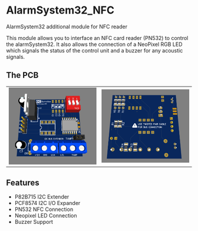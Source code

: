 # AlarmSystem32_NFC
AlarmSystem32 additional module for NFC reader

This module allows you to interface an NFC card reader (PN532) to control the alarmSystem32. It also allows the connection of a NeoPixel RGB LED which signals the status of the control unit and a buzzer for any acoustic signals.

## The PCB

<TABLE><tr>
<td><img src="https://github.com/cristiandc01/AlarmSystem32_NFC/blob/main/Images/AlarmSystem32NFC_PCB_FRONT.png" width="400"></td>
<td><img src="https://github.com/cristiandc01/AlarmSystem32_NFC/blob/main/Images/AlarmSystem32NFC_PCB_REAR.png" width="400"></td>
</tr>
</TABLE>

## Features

- P82B715 I2C Extender
- PCF8574 I2C I/O Expander
- PN532 NFC Connection
- Neopixel LED Connection
- Buzzer Support
